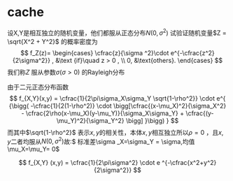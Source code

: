 # cache

设X,Y是相互独立的随机变量，他们都服从正态分布$N(0,\sigma ^2)$ 试验证随机变量$Z = \sqrt{X^2 + Y^2}$ 的概率密度为
$$
f_Z(z)= 
\begin{cases} 
 \cfrac{z}{\sigma ^2}\cdot e^{-\cfrac{z^2}{2\sigma^2}} , &\text {if}\quad z > 0 ,  
\\ 0, &\text{others}.
\end{cases}
$$
我们称$Z$ 服从参数$\sigma (\sigma>0)$  的Rayleigh分布





由于二元正态分布函数
$$
f_{X,Y}(x,y) = \cfrac{1}{2\pi\sigma_X\sigma_Y \sqrt{1-\rho^2}} \cdot 
e^{ {\bigg( -\cfrac{1}{2(1-\rho^2)} \cdot \bigg[\cfrac{(x-\mu_X)^2}{\sigma_X^2} - \cfrac{2\rho(x-\mu_X)(y-\mu_Y)}{\sigma_X\sigma_Y} + \cfrac{(y-\mu_Y)^2}{\sigma_Y^2}  \bigg] }\bigg) }
$$
而其中$\sqrt{1-\rho^2}$ 表示$x,y$的相关性，本体$x,y$相互独立所以$\rho = 0$ ，且$x,y$二者均服从$N(0,\sigma^2)$故:$ 标准差\sigma _X=\sigma_Y = \sigma,均值 \mu_X=\mu_Y= 0$


$$
f_{X,Y} (x,y) = \cfrac{1}{2\pi\sigma^2} \cdot 
e ^{-\cfrac{x^2+y^2}{2\sigma^2}}
$$
